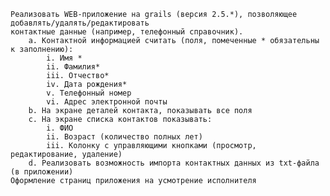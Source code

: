     Реализовать WEB-приложение на grails (версия 2.5.*), позволяющее добавлять/удалять/редактировать
    контактные данные (например, телефонный справочник). 
        a. Контактной информацией считать (поля, помеченные * обязательны к заполнению):
            i. Имя *
            ii. Фамилия*
            iii. Отчество*
            iv. Дата рождения*
            v. Телефонный номер
            vi. Адрес электронной почты
        b. На экране деталей контакта, показывать все поля
        c. На экране списка контактов показывать:
            i. ФИО
            ii. Возраст (количество полных лет)
            iii. Колонку с управляющими кнопками (просмотр, редактирование, удаление)
        d. Реализовать возможность импорта контактных данных из txt-файла (в приложении)
    Оформление страниц приложения на усмотрение исполнителя